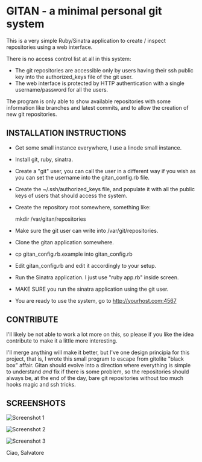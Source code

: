 GITAN - a minimal personal git system
=====================================

This is a very simple Ruby/Sinatra application to create / inspect repositories
using a web interface.

There is no access control list at all in this system:

* The git repositories are accessible only by users having their ssh public key into the authorized_keys file of the git user.
* The web interface is protected by HTTP authentication with a single username/password for all the users.

The program is only able to show available repositories with some information
like branches and latest commits, and to allow the creation of new git
repositories.

INSTALLATION INSTRUCTIONS
-------------------------

* Get some small instance everywhere, I use a linode small instance.
* Install git, ruby, sinatra.
* Create a "git" user, you can call the user in a different way if you wish as you can set the username into the gitan_config.rb file.
* Create the ~/.ssh/authorized_keys file, and populate it with all the public keys of users that should access the system.
* Create the repository root somewhere, something like:

    mkdir /var/gitan/repositories

* Make sure the git user can write into /var/git/repositories.
* Clone the gitan application somewhere.
* cp gitan_config.rb.example into gitan_config.rb
* Edit gitan_config.rb and edit it accordingly to your setup.
* Run the Sinatra application. I just use "ruby app.rb" inside screen.
* MAKE SURE you run the sinatra application using the git user.
* You are ready to use the system, go to http://yourhost.com:4567

CONTRIBUTE
----------

I'll likely be not able to work a lot more on this, so please if you
like the idea contribute to make it a little more interesting.

I'll merge anything will make it better, but I've one design principia
for this project, that is, I wrote this small program to escape from
gitolite "black box" affair. Gitan should evolve into a direction where
everything is simple to understand *and* fix if there is some problem,
so the repositories should always be, at the end of the day, bare git
repositories without too much hooks magic and ssh tricks.

SCREENSHOTS
-----------

![Screenshot 1](http://antirez.com/misc/gitan_screenshot_1.png)

![Screenshot 2](http://antirez.com/misc/gitan_screenshot_2.png)

![Screenshot 3](http://antirez.com/misc/gitan_screenshot_3.png)

Ciao,
Salvatore

